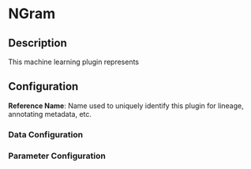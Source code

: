 
# NGram

## Description
This machine learning plugin represents

## Configuration
**Reference Name**: Name used to uniquely identify this plugin for lineage, annotating metadata, etc.

### Data Configuration

### Parameter Configuration
